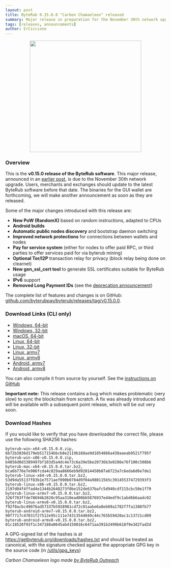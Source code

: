 ```yaml
---
layout: post
title: ByteRub 0.15.0.0 "Carbon Chamaeleon" released
summary: Major release in preparation for the November 30th network upgrade
tags: [releases, announcements]
author: ErCiccione
---
```

<div align="center">
<img src="/blog/assets/2019-11-12-byterub-0.15-released/CarbonChamaeleon.png" width="350px">
</div>

### Overview

This is the **v0.15.0 release of the ByteRub software**. This major release, announced in an [earlier post](https://web.getbyterub.org/2019/10/01/announcement-release-0-15.html), is due to the November 30th network upgrade. Users, merchants and exchanges should update to the latest ByteRub software before that date. The binaries for the GUI wallet are forthcoming, we will make another announcement as soon as they are released.

Some of the major changes introduced with this release are:

- **New PoW (RandomX)** based on random instructions, adapted to CPUs
- **Android builds**
- **Automatic public nodes discovery** and bootstrap daemon switching
- **Improved network protections** for connections between wallets and nodes
- **Pay for service system** (either for nodes to offer paid RPC, or third parties to offer services paid for via byterub mining)
- **Optional Tor/I2P** transaction relay for privacy (block relay being done on clearnet)
- **New gen_ssl_cert tool** to generate SSL certificates suitable for ByteRub usage
- **IPv6** support
- **Removed Long Payment IDs** (see the [deprecation announcement](https://web.getbyterub.org/2019/06/04/Long-Payment-ID-Deprecation.html))

The complete list of features and changes is on GitHub: [github.com/byterubpay/byterub/releases/tag/v0.15.0.0](https://github.com/byterubpay/byterub/releases/tag/v0.15.0.0).

### Download Links (CLI only)

- [Windows, 64-bit](https://downloads.getbyterub.org/cli/byterub-win-x64-v0.15.0.0.zip)
- [Windows, 32-bit](https://downloads.getbyterub.org/cli/byterub-win-x86-v0.15.0.0.zip)
- [macOS, 64-bit](https://downloads.getbyterub.org/cli/byterub-mac-x64-v0.15.0.0.tar.bz2)
- [Linux, 64-bit](https://downloads.getbyterub.org/cli/byterub-linux-x64-v0.15.0.0.tar.bz2)
- [Linux, 32-bit](https://downloads.getbyterub.org/cli/byterub-linux-x86-v0.15.0.0.tar.bz2)
- [Linux, armv7](https://downloads.getbyterub.org/cli/byterub-linux-armv7-v0.15.0.0.tar.bz2)
- [Linux, armv8](https://downloads.getbyterub.org/cli/byterub-linux-armv8-v0.15.0.0.tar.bz2)
- [Android, armv7](https://downloads.getbyterub.org/cli/byterub-android-armv7-v0.15.0.0.tar.bz2)
- [Android, armv8](https://downloads.getbyterub.org/cli/byterub-android-armv8-v0.15.0.0.tar.bz2)

You can also compile it from source by yourself. See the [instructions on GitHub](https://github.com/byterubpay/byterub#compiling-byterub-from-source)

**Important note:** This release contains a bug which makes problematic (very slow) to sync the blockchain from scratch. A fix was already introduced and will be available with a subsequent point release, which will be out very soon.

### Download Hashes

If you would like to verify that you have downloaded the correct file, please use the following SHA256 hashes:

```
byterub-win-x64-v0.15.0.0.zip, 6b72b3836d179eb517154bbcb8e2119b168ae9d1054866a438aaeab9521f795f
byterub-win-x86-v0.15.0.0.zip, b4856d0d3389497bf103d5a4dc4e73c6a39e5be20736b3e0286e76f100c508b6
byterub-mac-x64-v0.15.0.0.tar.bz2, bca6b776e7e906fcda4c829aa8666eb9d92014450b87a6723a7c6eda6d6e7de1
byterub-linux-x64-v0.15.0.0.tar.bz2, 53d9da55137f83b1e7571aef090b0784d9f04a980115b5c391455374729393f3
byterub-linux-x86-v0.15.0.0.tar.bz2, 2197d04f4ffad4e1344b2648273f0be152de637bafc5d940cdf215cbc50e1f79
byterub-linux-armv7-v0.15.0.0.tar.bz2, 326f783ffde78694b2820c95aa310ead00bb5876937ed4edf9c1abd6b6aadc02
byterub-linux-armv8-v0.15.0.0.tar.bz2, f92f0acbc49076ad57337b5928981cd72c01aabe6a8eb69a1782f7fa1388fb77
byterub-android-armv7-v0.15.0.0.tar.bz2, 90f7717c47031f27512e95c111e74313544049c44c765b59420ac1c13721cd09
byterub-android-armv8-v0.15.0.0.tar.bz2, 01c18528f93f1c347188a0645ab4150016c6471aa391b2499b618f9e3d2fad2d
```
A GPG-signed list of the hashes is at https://getbyterub.org/downloads/hashes.txt and should be treated as canonical, with the signature checked against the appropriate GPG key in the source code (in [/utils/gpg_keys](https://github.com/byterubpay/byterub/tree/master/utils/gpg_keys))

*Carbon Chamaeleon logo made [by ByteRub Outreach](https://www.reddit.com/r/ByteRub/comments/duvs4p/blend_in_the_crowd_with_carbon_chamaeleon_v01500/)*
